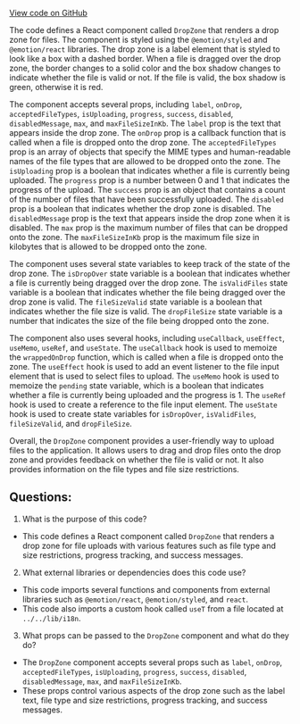 [View code on GitHub](https://github.com/technologiestiftung/kulturdaten-frontend/blob/master/components/DropZone/index.tsx)

The code defines a React component called `DropZone` that renders a drop zone for files. The component is styled using the `@emotion/styled` and `@emotion/react` libraries. The drop zone is a label element that is styled to look like a box with a dashed border. When a file is dragged over the drop zone, the border changes to a solid color and the box shadow changes to indicate whether the file is valid or not. If the file is valid, the box shadow is green, otherwise it is red. 

The component accepts several props, including `label`, `onDrop`, `acceptedFileTypes`, `isUploading`, `progress`, `success`, `disabled`, `disabledMessage`, `max`, and `maxFileSizeInKb`. The `label` prop is the text that appears inside the drop zone. The `onDrop` prop is a callback function that is called when a file is dropped onto the drop zone. The `acceptedFileTypes` prop is an array of objects that specify the MIME types and human-readable names of the file types that are allowed to be dropped onto the zone. The `isUploading` prop is a boolean that indicates whether a file is currently being uploaded. The `progress` prop is a number between 0 and 1 that indicates the progress of the upload. The `success` prop is an object that contains a count of the number of files that have been successfully uploaded. The `disabled` prop is a boolean that indicates whether the drop zone is disabled. The `disabledMessage` prop is the text that appears inside the drop zone when it is disabled. The `max` prop is the maximum number of files that can be dropped onto the zone. The `maxFileSizeInKb` prop is the maximum file size in kilobytes that is allowed to be dropped onto the zone.

The component uses several state variables to keep track of the state of the drop zone. The `isDropOver` state variable is a boolean that indicates whether a file is currently being dragged over the drop zone. The `isValidFiles` state variable is a boolean that indicates whether the file being dragged over the drop zone is valid. The `fileSizeValid` state variable is a boolean that indicates whether the file size is valid. The `dropFileSize` state variable is a number that indicates the size of the file being dropped onto the zone. 

The component also uses several hooks, including `useCallback`, `useEffect`, `useMemo`, `useRef`, and `useState`. The `useCallback` hook is used to memoize the `wrappedOnDrop` function, which is called when a file is dropped onto the zone. The `useEffect` hook is used to add an event listener to the file input element that is used to select files to upload. The `useMemo` hook is used to memoize the `pending` state variable, which is a boolean that indicates whether a file is currently being uploaded and the progress is 1. The `useRef` hook is used to create a reference to the file input element. The `useState` hook is used to create state variables for `isDropOver`, `isValidFiles`, `fileSizeValid`, and `dropFileSize`.

Overall, the `DropZone` component provides a user-friendly way to upload files to the application. It allows users to drag and drop files onto the drop zone and provides feedback on whether the file is valid or not. It also provides information on the file types and file size restrictions.
## Questions: 
 1. What is the purpose of this code?
- This code defines a React component called `DropZone` that renders a drop zone for file uploads with various features such as file type and size restrictions, progress tracking, and success messages.

2. What external libraries or dependencies does this code use?
- This code imports several functions and components from external libraries such as `@emotion/react`, `@emotion/styled`, and `react`.
- This code also imports a custom hook called `useT` from a file located at `../../lib/i18n`.

3. What props can be passed to the `DropZone` component and what do they do?
- The `DropZone` component accepts several props such as `label`, `onDrop`, `acceptedFileTypes`, `isUploading`, `progress`, `success`, `disabled`, `disabledMessage`, `max`, and `maxFileSizeInKb`.
- These props control various aspects of the drop zone such as the label text, file type and size restrictions, progress tracking, and success messages.